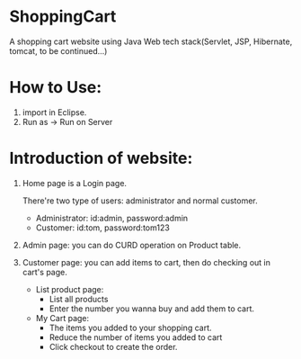 # ShoppingCart
A shopping cart website using Java Web tech stack(Servlet, JSP, Hibernate, tomcat, to be continued...)

# How to Use:
1. import in Eclipse.
2. Run as -> Run on Server

# Introduction of website:
1. Home page is a Login page.

    There're two type of users: administrator and normal customer. 
    - Administrator: id:admin, password:admin
    - Customer: id:tom, password:tom123

2. Admin page: you can do CURD operation on Product table.

3. Customer page: you can add items to cart, then do checking out in cart's page.
    - List product page: 
        - List all products 
        - Enter the number you wanna buy and add them to cart.
    - My Cart page: 
        - The items you added to your shopping cart. 
        - Reduce the number of items you added to cart
        - Click checkout to create the order.
